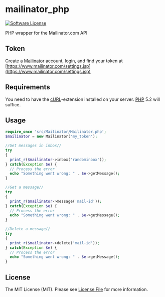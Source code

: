 # mailinator_php

[![Software License](https://img.shields.io/badge/license-MIT-brightgreen.svg?style=flat-square)](https://github.com/brnlbs/mailinator/blob/master/LICENSE)

PHP wrapper for the Mailinator.com API

## Token
Create a [Mailinator](http://www.mailinator.com) account, login, and find your token at [https://www.mailinator.com/settings.jsp](https://www.mailinator.com/settings.jsp)

## Requirements
You need to have the [cURL](http://php.net/manual/en/book.curl.php)-extension installed on your server. [PHP](http://www.php.net) 5.2 will suffice.

## Usage
``` php
require_once 'src/Mailinator/Mailinator.php';
$mailinator = new Mailinator('my_token');

//Get messages in inbox//
try
{
  print_r($mailinator->inbox('randominbox')); 
} catch(Exception $e) {
  // Process the error
  echo "Something went wrong: " . $e->getMessage();
}

//Get a message//
try
{
  print_r($mailinator->message('mail-id'));
} catch(Exception $e) {
  // Process the error
  echo "Something went wrong: " . $e->getMessage();
}

//Delete a message//
try
{
  print_r($mailinator->delete('mail-id'));
} catch(Exception $e) {
  // Process the error
  echo "Something went wrong: " . $e->getMessage();
}
```

## License

The MIT License (MIT). Please see [License File](https://github.com/thepieterdc/mailinator_php/blob/master/LICENSE) for more information.
